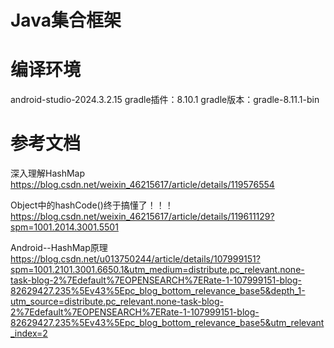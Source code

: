 # Java集合框架


# 编译环境
android-studio-2024.3.2.15
gradle插件：8.10.1
gradle版本：gradle-8.11.1-bin

# 参考文档
深入理解HashMap
https://blog.csdn.net/weixin_46215617/article/details/119576554

Object中的hashCode()终于搞懂了！！！
https://blog.csdn.net/weixin_46215617/article/details/119611129?spm=1001.2014.3001.5501

Android--HashMap原理
https://blog.csdn.net/u013750244/article/details/107999151?spm=1001.2101.3001.6650.1&utm_medium=distribute.pc_relevant.none-task-blog-2%7Edefault%7EOPENSEARCH%7ERate-1-107999151-blog-82629427.235%5Ev43%5Epc_blog_bottom_relevance_base5&depth_1-utm_source=distribute.pc_relevant.none-task-blog-2%7Edefault%7EOPENSEARCH%7ERate-1-107999151-blog-82629427.235%5Ev43%5Epc_blog_bottom_relevance_base5&utm_relevant_index=2
